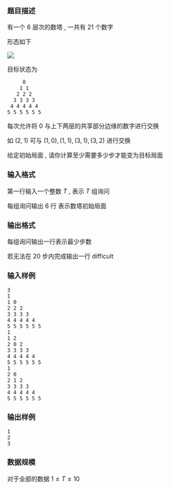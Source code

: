 ### 题目描述
有一个 $6$ 层次的数塔 , 一共有 $21$ 个数字

形态如下

![](https://syc-oj-file.oss-cn-shenzhen.aliyuncs.com/img/20230922112632401.jpg)


目标状态为
```
     0
    1 1
   2 2 2
  3 3 3 3
 4 4 4 4 4
5 5 5 5 5 5
```

每次允许将 $0$ 与上下两层的共享部分边缘的数字进行交换

如 $(2,1)$ 可与 $(1,0),(1,1),(3,1),(3,2)$ 进行交换

给定初始局面 , 请你计算至少需要多少步才能变为目标局面

### 输入格式
第一行输入一个整数 $T$ , 表示 $T$ 组询问

每组询问输出 $6$ 行 表示数塔初始局面

### 输出格式
每组询问输出一行表示最少步数

若无法在 $20$ 步内完成输出一行 $\text{difficult}$
### 输入样例
```
3
1
1 0
2 2 2
3 3 3 3
4 4 4 4 4
5 5 5 5 5 5
1
1 2
2 0 2
3 3 3 3
4 4 4 4 4
5 5 5 5 5 5
1
2 0
2 1 2
3 3 3 3
4 4 4 4 4
5 5 5 5 5 5
```
### 输出样例
```
1
2
3
```
### 数据规模
对于全部的数据 $1 \leq T \leq 10$